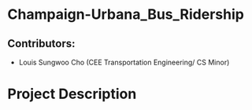 # Champaign-Urbana_Bus_Ridership

## Contributors:
- Louis Sungwoo Cho (CEE Transportation Engineering/ CS Minor)



# Project Description

```python

```
